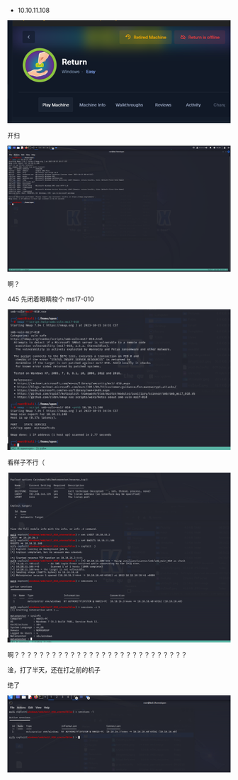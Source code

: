 * 10.10.11.108



![image-20231015162449772](.\images\Return\image-20231015162449772.png)

开扫

![image-20231015162823318](.\images\Return\image-20231015162823318.png)

啊？

445 先闭着眼睛梭个 ms17-010

![image-20231015163519443](.\images\Return\image-20231015163519443.png)

看样子不行（

![image-20231015163734635](.\images\Return\image-20231015163734635.png)

啊？？？？？？？？？？？？？？？？？？？？？？？？？？？？

淦，打了半天，还在打之前的机子

绝了

![image-20231015174822104](.\images\Return\image-20231015174822104.png)